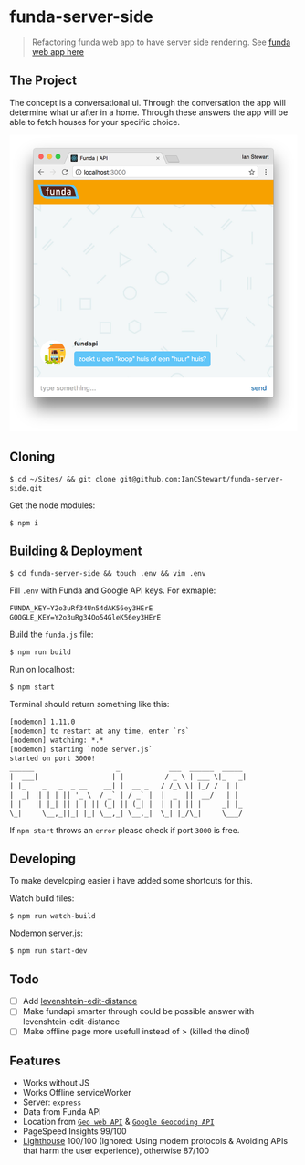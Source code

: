# funda-server-side
> Refactoring funda web app to have server side rendering. See [funda web app here](https://github.com/IanCStewart/minor-funda)

## The Project

The concept is a conversational ui. Through the conversation the app will determine what ur after in a home. Through these answers the app will be able to fetch houses for your specific choice.

![app preview](./preview.png)

## Cloning

```
$ cd ~/Sites/ && git clone git@github.com:IanCStewart/funda-server-side.git
```

Get the node modules:
```
$ npm i
```

## Building & Deployment

```
$ cd funda-server-side && touch .env && vim .env
```

Fill `.env` with Funda and Google API keys. For exmaple:
```
FUNDA_KEY=Y2o3uRf34Un54dAK56ey3HErE
GOOGLE_KEY=Y2o3uRg34Oo54GleK56ey3HErE
```

Build the `funda.js` file:
```
$ npm run build
```

Run on localhost:
```
$ npm start
```

Terminal should return something like this:
```
[nodemon] 1.11.0
[nodemon] to restart at any time, enter `rs`
[nodemon] watching: *.*
[nodemon] starting `node server.js`
started on port 3000!
______                    _            ___  ______  _____
|  ___|                  | |          / _ \ | ___ \|_   _|
| |_    _   _  _ __    __| |  __ _   / /_\ \| |_/ /  | |  
|  _|  | | | || '_ \  / _` | / _` |  |  _  ||  __/   | |  
| |    | |_| || | | || (_| || (_| |  | | | || |     _| |_
\_|     \__,_||_| |_| \__,_| \__,_|  \_| |_/\_|     \___/
```

If `npm start` throws an `error` please check if port `3000` is free.

## Developing

To make developing easier i have added some shortcuts for this.

Watch build files:
```
$ npm run watch-build
```

Nodemon server.js:
```
$ npm run start-dev
```

## Todo

- [ ] Add [levenshtein-edit-distance](https://www.npmjs.com/package/levenshtein-edit-distance)
- [ ] Make fundapi smarter through could be possible answer with levenshtein-edit-distance
- [ ] Make offline page more usefull instead of > (killed the dino!)

## Features

- Works without JS
- Works Offline serviceWorker
- Server: `express`
- Data from Funda API
- Location from [`Geo web API`](https://developer.mozilla.org/en-US/docs/Web/API/Navigator/geolocation) & [`Google Geocoding API`](https://developers.google.com/maps/documentation/geocoding/intro)
- PageSpeed Insights 99/100
- [Lighthouse](https://developers.google.com/web/tools/lighthouse/) 100/100 (Ignored: Using modern protocols & Avoiding APIs that harm the user experience), otherwise 87/100
